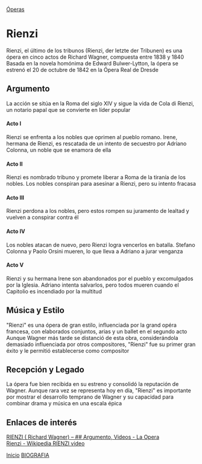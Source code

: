 [Óperas](obras.md)
# **Rienzi**  

Rienzi, el último de los tribunos (Rienzi, der letzte der Tribunen) es una ópera en cinco actos de Richard Wagner, compuesta entre 1838 y 1840 Basada en la novela homónima de Edward Bulwer-Lytton, la ópera se estrenó el 20 de octubre de 1842 en la Ópera Real de Dresde

## Argumento

La acción se sitúa en la Roma del siglo XIV y sigue la vida de Cola di Rienzi, un notario papal que se convierte en líder popular 

#### Acto I

Rienzi se enfrenta a los nobles que oprimen al pueblo romano.
Irene, hermana de Rienzi, es rescatada de un intento de secuestro por Adriano Colonna, un noble que se enamora de ella

#### Acto II  

Rienzi es nombrado tribuno y promete liberar a Roma de la tiranía de los nobles.
Los nobles conspiran para asesinar a Rienzi, pero su intento fracasa

#### Acto III  

Rienzi perdona a los nobles, pero estos rompen su juramento de lealtad y vuelven a conspirar contra él

#### Acto IV  

Los nobles atacan de nuevo, pero Rienzi logra vencerlos en batalla.
Stefano Colonna y Paolo Orsini mueren, lo que lleva a Adriano a jurar venganza

#### Acto V  

Rienzi y su hermana Irene son abandonados por el pueblo y excomulgados por la Iglesia.
Adriano intenta salvarlos, pero todos mueren cuando el Capitolio es incendiado por la multitud 

## Música y Estilo 

"Rienzi" es una ópera de gran estilo, influenciada por la grand opéra francesa, con elaborados conjuntos, arias y un ballet en el segundo acto Aunque Wagner más tarde se distanció de esta obra, considerándola demasiado influenciada por otros compositores, "Rienzi" fue su primer gran éxito y le permitió establecerse como compositor

## Recepción y Legado

La ópera fue bien recibida en su estreno y consolidó la reputación de Wagner. Aunque rara vez se representa hoy en día, "Rienzi" es importante por mostrar el desarrollo temprano de Wagner y su capacidad para combinar drama y música en una escala épica 

## Enlaces de interés 
[RIENZI ( Richard Wagner) – ## Argumento, Videos - La Opera](https://laopera.net/wagner/rienzi-richard-wagner-argumento-videos)  
[Rienzi - Wikipedia ](https://en.wikipedia.org/wiki/Rienzi)
[RIENZI video](https://www.youtube.com/watch?v=b2z_VWhVu20)

 [Inicio](README.md)  [BIOGRAFIA](biografia.md) 